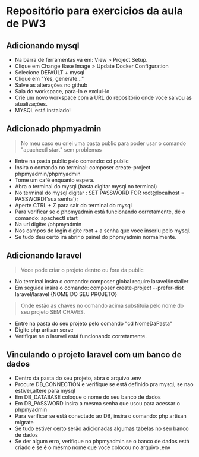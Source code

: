 # Repositório para exercicios da aula de PW3

## Adicionando mysql
+ Na barra de ferramentas vá em: View > Project Setup.
+ Clique em Change Base Image > Update Docker Configuration
+ Selecione DEFAULT + mysql
+ Clique em "Yes, generate..."
+ Salve as alterações no github
+ Saia do workspace, para-lo e exclui-lo
+ Crie um novo workspace com a URL do repositório onde voce salvou as atualizações.
+ MYSQL está instalado!

## Adicionado phpmyadmin
> No meu caso eu criei uma pasta public para poder usar o comando "apachectl start" sem problemas
+ Entre na pasta public pelo comando: cd public
+ Insira o comando no terminal: composer create-project phpmyadmin/phpmyadmin
+ Tome um café enquanto espera.
+ Abra o terminal do mysql (basta digitar mysql no terminal)
+ No terminal do mysql digitar : SET PASSWORD FOR root@localhost = PASSWORD('sua senha');
+ Aperte CTRL + Z para sair do terminal do mysql
+ Para verificar se o phpmyadmin está funcionando corretamente, dê o comando: apachectl start
+ Na url digite: /phpmyadmin
+ Nos campos de login digite root + a senha que voce inseriu pelo mysql.
+ Se tudo deu certo irá abrir o painel do phpmyadmin normalmente.

## Adicionando laravel
> Voce pode criar o projeto dentro ou fora da public
+ No terminal insira o comando: composer global require laravel/installer
+ Em seguida insira o comando: composer create-project --prefer-dist laravel/laravel {NOME DO SEU PROJETO}
> Onde estão as chaves no comando acima substituia pelo nome do seu projeto SEM CHAVES.
+ Entre na pasta do seu projeto pelo comando "cd NomeDaPasta"
+ Digite php artisan serve
+ Verifique se o laravel está funcionando corretamente.

## Vinculando o projeto laravel com um banco de dados
+ Dentro da pasta do seu projeto, abra o arquivo .env
+ Procure DB_CONNECTION e verifique se está definido pra mysql, se nao estiver,altere para mysql
+ Em DB_DATABASE coloque o nome do seu banco de dados
+ Em DB_PASSWORD insira a mesma senha que usou para acessar o phpmyadmin
+ Para verificar se está conectado ao DB, insira o comando: php artisan migrate
+ Se tudo estiver certo serão adicionadas algumas tabelas no seu banco de dados
+ Se der algum erro, verifique no phpmyadmin se o banco de dados está criado e se é o mesmo nome que voce colocou no arquivo .env